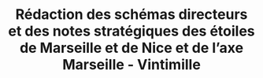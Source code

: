 ---
layout: real
type-real: etudex
favoris: true
title: Rédaction des schémas directeurs et des notes stratégiques des étoiles de Marseille et de Nice et de l’axe Marseille - Vintimille
donneur_ordre: SNCF Réseau
duree: 9 mois
annee_real: '2019'
region: PACA
pays: 'FRANCE'
lat: '43.295864'
long: '5.376375'
text1: ''
context: "Cette étude est réalisée sur 3 périmètres : L’étoile de Marseille, l’étoile de Nice et l’axe Marseille – Vintimille.\r\n\nLa rédaction des schémas directeurs et des notes stratégiques a pour objectif de rédiger sur chacun des périmètres, des documents synthétiques et pédagogiques présentant les enjeux actuels en termes de déplacement, d’offre ferroviaire, d’infrastructure et de régularité. Ces documents doivent également présenter les différentes opérations prévues aux différents horizons (court, moyen et long terme) ainsi que les trajectoires d’investissement envisageables."
real: "Dans un premier temps, en tranche ferme de l’étude, nous avons rédigé une première version (V0) des schémas directeurs et des notes stratégiques pour les 3 périmètres d’étude. Ces documents ont été réalisés avec les éléments disponibles à date. Pour les compléter, d’autres études ont été lancées afin de combler ces lacunes. En conséquence, dans un second temps (tranche optionnelle), de nouvelles versions de ces documents (V1) sont produites avec ces compléments.\r\n\n"
photo1: /assets/img/uploads/sd-paca.jpg
---